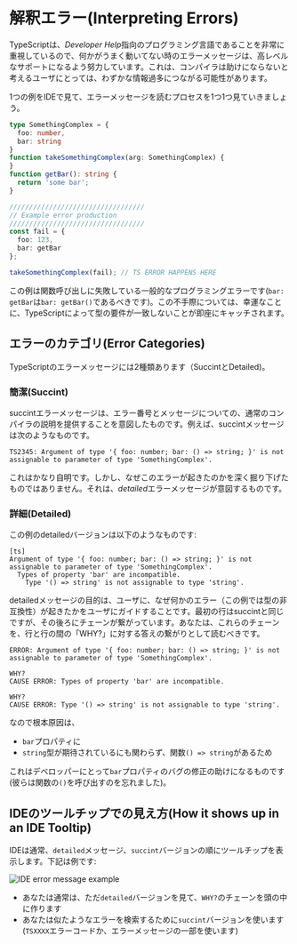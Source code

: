 # 解釈エラー(Interpreting Errors)
TypeScriptは、*Developer Help*指向のプログラミング言語であることを非常に重視しているので、何かがうまく動いてない時のエラーメッセージは、高レベルなサポートになるよう努力しています。これは、コンパイラは助けにならないと考えるユーザにとっては、わずかな情報過多につながる可能性があります。 

1つの例をIDEで見て、エラーメッセージを読むプロセスを1つ1つ見ていきましょう。

```ts
type SomethingComplex = {
  foo: number,
  bar: string
}
function takeSomethingComplex(arg: SomethingComplex) {
}
function getBar(): string {
  return 'some bar';
}

//////////////////////////////////
// Example error production
//////////////////////////////////
const fail = {
  foo: 123,
  bar: getBar
};

takeSomethingComplex(fail); // TS ERROR HAPPENS HERE 
```

この例は関数呼び出しに失敗している一般的なプログラミングエラーです(`bar: getBar`は`bar: getBar()`であるべきです)。この不手際については、幸運なことに、TypeScriptによって型の要件が一致しないことが即座にキャッチされます。

## エラーのカテゴリ(Error Categories)
TypeScriptのエラーメッセージには2種類あります（SuccintとDetailed)。

### 簡潔(Succint)
succintエラーメッセージは、エラー番号とメッセージについての、通常のコンパイラの説明を提供することを意図したものです。例えば、succintメッセージは次のようなものです。

```
TS2345: Argument of type '{ foo: number; bar: () => string; }' is not assignable to parameter of type 'SomethingComplex'.
```
これはかなり自明です。しかし、なぜこのエラーが起きたのかを深く掘り下げたものではありません。それは、*detailed*エラーメッセージが意図するものです。

### 詳細(Detailed)
この例のdetailedバージョンは以下のようなものです:

```
[ts]
Argument of type '{ foo: number; bar: () => string; }' is not assignable to parameter of type 'SomethingComplex'.
  Types of property 'bar' are incompatible.
    Type '() => string' is not assignable to type 'string'.
```
detailedメッセージの目的は、ユーザに、なぜ何かのエラー（この例では型の非互換性）が起きたかをユーザにガイドすることです。最初の行はsuccintと同じですが、その後ろにチェーンが繋がっています。あなたは、これらのチェーンを、行と行の間の「WHY?」に対する答えの繋がりとして読むべきです。

```
ERROR: Argument of type '{ foo: number; bar: () => string; }' is not assignable to parameter of type 'SomethingComplex'.

WHY? 
CAUSE ERROR: Types of property 'bar' are incompatible.

WHY? 
CAUSE ERROR: Type '() => string' is not assignable to type 'string'.
```

なので根本原因は、
* `bar`プロパティに
* `string`型が期待されているにも関わらず、関数`() => string`があるため

これはデベロッパーにとって`bar`プロパティのバグの修正の助けになるものです(彼らは関数の`()`を呼び出すのを忘れました)。

## IDEのツールチップでの見え方(How it shows up in an IDE Tooltip)

IDEは通常、`detailed`メッセージ、`succint`バージョンの順にツールチップを表示します。下記は例です:

![IDE error message example](https://raw.githubusercontent.com/basarat/typescript-book/master/images/errors/interpreting-errors/ide.png)

* あなたは通常は、ただ`detailed`バージョンを見て、`WHY?`のチェーンを頭の中に作ります
* あなたは似たようなエラーを検索するために`succint`バージョンを使います(`TSXXXX`エラーコードか、エラーメッセージの一部を使います)
